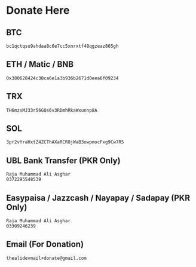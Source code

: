 # Donate Here
## BTC
```
bc1qctqsu9ahdaa8c6e7cc5xnrxtf48qgzeaz865gh
```
## ETH / Matic / BNB
```
0x380628424c38ca6e1a3b936b2671d0eea6f09234
```
## TRX
```
TH6mzsMJ33r56GQs6v3RDmhRkaWxunnp8A
```
## SOL
```
3pr2vYraHxtZ4ZCThAXaRCR8jWaB3owpmocFxg9Cw7R5
```
## UBL Bank Transfer (PKR Only)
```
Raja Muhammad Ali Asghar  
0372295548539
```
## Easypaisa / Jazzcash / Nayapay / Sadapay (PKR Only)
```
Raja Muhammad Ali Asghar  
03309246239
```
## Email (For Donation)
```
thealidevmail+donate@gmail.com
```
